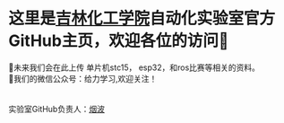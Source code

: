 # 这里是[吉林化工学院](http://www.jlict.edu.cn/)自动化实验室官方GitHub主页，欢迎各位的访问👏

📂未来我们会在此上传 单片机stc15， esp32，和ros比赛等相关的资料。<br>
📧我们的微信公众号：给力学习,欢迎关注！
<br>
<br>
<br>
实验室GitHub负责人：[烟波](http://www.github.com/yanboishere)
